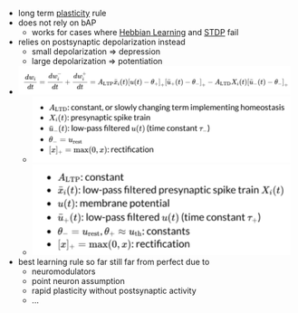 + long term [plasticity](Plasticity.md) rule
+ does not rely on bAP
	+ works for cases where [Hebbian Learning](Hebbian%20Learning.md) and [STDP](Spike-Timing%20Dependent%20Plasticity.md) fail
+ relies on postsynaptic depolarization instead
	+ small depolarization $\Rightarrow$ depression
	+ large depolarization $\Rightarrow$ potentiation
+ ![](../../../z_images/Pasted%20image%2020250617110240.png)
	+ ![](../../../z_images/Pasted%20image%2020250617110258.png)
	+ ![](../../../z_images/Pasted%20image%2020250617110251.png)
+ best learning rule so far still far from perfect due to
	+ neuromodulators
	+ point neuron assumption
	+ rapid plasticity without postsynaptic activity
	+ ...
